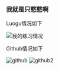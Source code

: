 ### 我就是只憨憨啊



Luogu情况如下

![我的练习情况](https://luogu.wao3.cn/api/practice?id=438544)

Github情况如下

![github](https://github-readme-stats.vercel.app/api?username=hhdxgd&show_icons=true&theme=slateorange)
![github2](https://github-readme-stats.vercel.app/api/top-langs/?username=hhdxgd&layout=compact&theme=slateorange)
